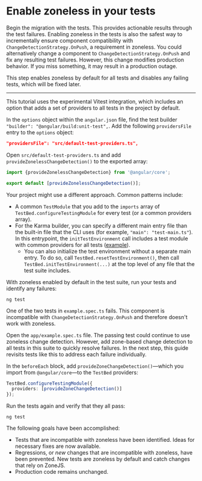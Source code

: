 # Enable zoneless in your tests

Begin the migration with the tests. This provides actionable results through the
test failures. Enabling zoneless in the tests is also the safest way to
incrementally ensure component compatibility with
`ChangeDetectionStrategy.OnPush`, a requirement in zoneless. You could alternatively
change a component to `ChangeDetectionStrategy.OnPush` and fix any resulting
test failures. However, this change modifies production behavior. If you miss
something, it may result in a production outage.

This step enables zoneless by default for all tests and disables any failing
tests, which will be fixed later.

<hr>

<docs-workflow>

<docs-step title="Enable zoneless for all tests by default">

This tutorial uses the experimental Vitest integration, which includes an option
that adds a set of providers to all tests in the project by default.

In the `options` object within the `angular.json` file, find the test builder
`"builder": "@angular/build:unit-test",`. Add the following `providersFile` entry to the `options` object:

```json
"providersFile": "src/default-test-providers.ts",
```

Open `src/default-test-providers.ts` and add
`provideZonelessChangeDetection()` to the exported array:

```typescript
import {provideZonelessChangeDetection} from '@angular/core';

export default [provideZonelessChangeDetection()];
```

Your project might use a different approach. Common patterns include:

*   A common `TestModule` that you add to the `imports` array of
    `TestBed.configureTestingModule` for every test (or a common providers
    array).
*   For the Karma builder, you can specify a different main entry file than the
    built-in file that the CLI uses (for example, `"main": "test-main.ts"`). In
    this entrypoint, the `initTestEnvironment` call includes a test module with
    common providers for all tests
    ([example](https://github.com/angular/angular/blob/3c9b8d9de5978dad99d49aa0107a70eddc4d1968/adev/test-main.ts#L9-L18)).
    *   You can also initialize the test environment without a separate main
        entry. To do so, call `TestBed.resetTestEnvironment()`, then call
        `TestBed.initTestEnvironment(...)` at the top level of any file that the
        test suite includes.

</docs-step>

<docs-step title="Run the tests and identify failures"> 

With zoneless enabled by default in the test suite, run your tests and identify
any failures:

```shell
ng test
```

One of the two tests in `example.spec.ts` fails. This component is incompatible
with `ChangeDetectionStrategy.OnPush` and therefore doesn't work with zoneless.

</docs-step>

<docs-step title="Re-enable ZoneJS for tests that don't work with zoneless">

Open the `app/example.spec.ts` file. The passing test could continue
to use zoneless change detection. However, add zone-based change detection to all tests in this suite
to quickly resolve failures. In the next step, this guide revisits tests like this to address
each failure individually.

In the `beforeEach` block, add `provideZoneChangeDetection()`—which you import
from `@angular/core`—to the `TestBed` providers:

```typescript
TestBed.configureTestingModule({
  providers: [provideZoneChangeDetection()]
});
```

Run the tests again and verify that they all pass:

```shell
ng test
```

</docs-step>

</docs-workflow>

The following goals have been accomplished:

*   Tests that are incompatible with zoneless have been identified. Ideas for
    necessary fixes are now available.
*   Regressions, or _new_ changes that are incompatible with zoneless, have been
    prevented. New tests are zoneless by default and catch changes that rely on
    ZoneJS.
*   Production code remains unchanged.

